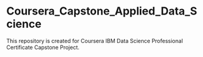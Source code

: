 # Coursera_Capstone_Applied_Data_Science

This repository is created for Coursera IBM Data Science Professional Certificate Capstone Project.
